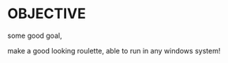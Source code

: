 

<h1>OBJECTIVE</h1>

some good goal, 

make a good looking roulette, able to run in any windows system!